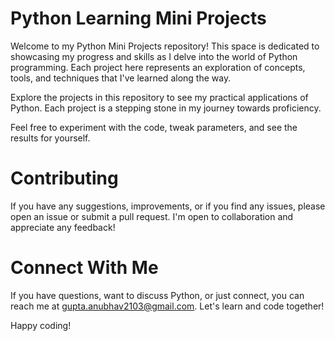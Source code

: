 # Python Learning Mini Projects

Welcome to my Python Mini Projects repository! This space is dedicated to showcasing my progress and skills as I delve into the world of Python programming. Each project here represents an exploration of concepts, tools, and techniques that I've learned along the way.

Explore the projects in this repository to see my practical applications of Python. Each project is a stepping stone in my journey towards proficiency.

Feel free to experiment with the code, tweak parameters, and see the results for yourself.

# Contributing
If you have any suggestions, improvements, or if you find any issues, please open an issue or submit a pull request. I'm open to collaboration and appreciate any feedback!

# Connect With Me
If you have questions, want to discuss Python, or just connect, you can reach me at gupta.anubhav2103@gmail.com. Let's learn and code together!

Happy coding!
